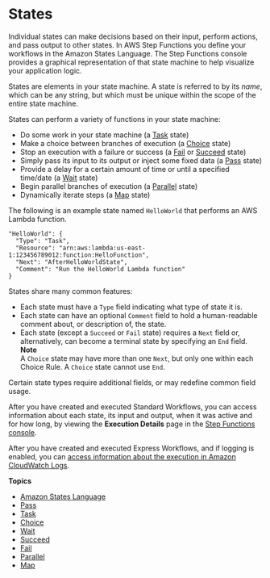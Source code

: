 # States<a name="concepts-states"></a>

Individual states can make decisions based on their input, perform actions, and pass output to other states\. In AWS Step Functions you define your workflows in the Amazon States Language\. The Step Functions console provides a graphical representation of that state machine to help visualize your application logic\.

States are elements in your state machine\. A state is referred to by its *name*, which can be any string, but which must be unique within the scope of the entire state machine\.

States can perform a variety of functions in your state machine:
+ Do some work in your state machine \(a [Task](amazon-states-language-task-state.md) state\)
+ Make a choice between branches of execution \(a [Choice](amazon-states-language-choice-state.md) state\)
+ Stop an execution with a failure or success \(a [Fail](amazon-states-language-fail-state.md) or [Succeed](amazon-states-language-succeed-state.md) state\)
+ Simply pass its input to its output or inject some fixed data \(a [Pass](amazon-states-language-pass-state.md) state\)
+ Provide a delay for a certain amount of time or until a specified time/date \(a [Wait](amazon-states-language-wait-state.md) state\)
+ Begin parallel branches of execution \(a [Parallel](amazon-states-language-parallel-state.md) state\)
+ Dynamically iterate steps \(a [Map](amazon-states-language-map-state.md) state\)

The following is an example state named `HelloWorld` that performs an AWS Lambda function\.

```
"HelloWorld": {
  "Type": "Task",
  "Resource": "arn:aws:lambda:us-east-1:123456789012:function:HelloFunction",
  "Next": "AfterHelloWorldState",
  "Comment": "Run the HelloWorld Lambda function"
}
```

States share many common features:
+ Each state must have a `Type` field indicating what type of state it is\.
+ Each state can have an optional `Comment` field to hold a human\-readable comment about, or description of, the state\.
+ Each state \(except a `Succeed` or `Fail` state\) requires a `Next` field or, alternatively, can become a terminal state by specifying an `End` field\.
**Note**  
A `Choice` state may have more than one `Next`, but only one within each Choice Rule\. A `Choice` state cannot use `End`\.

Certain state types require additional fields, or may redefine common field usage\.

After you have created and executed Standard Workflows, you can access information about each state, its input and output, when it was active and for how long, by viewing the **Execution Details** page in the [Step Functions console](https://console.aws.amazon.com/states/home?region=us-east-1#/)\.

After you have created and executed Express Workflows, and if logging is enabled, you can [access information about the execution in Amazon CloudWatch Logs](cw-logs.md)\.

**Topics**
+ [Amazon States Language](concepts-amazon-states-language.md)
+ [Pass](amazon-states-language-pass-state.md)
+ [Task](amazon-states-language-task-state.md)
+ [Choice](amazon-states-language-choice-state.md)
+ [Wait](amazon-states-language-wait-state.md)
+ [Succeed](amazon-states-language-succeed-state.md)
+ [Fail](amazon-states-language-fail-state.md)
+ [Parallel](amazon-states-language-parallel-state.md)
+ [Map](amazon-states-language-map-state.md)